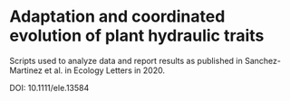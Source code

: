# Adaptation and coordinated evolution of plant hydraulic traits

Scripts used to analyze data and report results as published in Sanchez-Martinez et al. in Ecology Letters in 2020.

DOI: 10.1111/ele.13584

